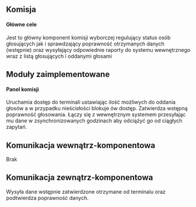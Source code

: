 ﻿## Komisja
#### Główne cele
Jest to główny komponent komisji wyborczej regulujący status osób głosujących jak i sprawdzający poprawność otrzymanych danych (wstępnie) oraz wysyłający odpowiednie raporty do systemu wewnętrznego wraz z listą głosujących i oddanymi głosami

## Moduły zaimplementowane
#### Panel komisji
Uruchamia dostęp do terminali ustawiając ilość możliwych do oddania głosów a w przypadku nieścisłości blokuje ów dostęp. Zatwierdza wstępną poprawność głosowania. Łączy się z wewnętrznym systemem przesyłając mu dane w zsynchronizowanych godzinach aby odciążyć go od ciągłych zapytań.

## Komunikacja wewnątrz-komponentowa
Brak
## Komunikacja zewnątrz-komponentowa
Wysyła dane wstępnie zatwierdzone otrzymane od terminalu oraz podtwierdza poprawność danych.
